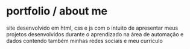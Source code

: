 # portfolio / about me

site desenvolvido em html, css e js com o intuito de apresentar meus projetos desenvolvidos durante o aprendizado na área de automação e dados
contendo também minhas redes sociais e meu currículo
